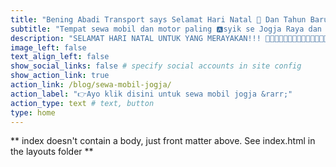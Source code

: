```yaml
---
title: "Bening Abadi Transport says Selamat Hari Natal 🎄 Dan Tahun Baru 2025 🥳!!"
subtitle: "Tempat sewa mobil dan motor paling 🅰️syik se Jogja Raya dan sekitarnya dengan harga terjangkau, Sewa Mobil Jogja Mulai 250k/Hari | Sewa Motor Mulai 70k/Hari | Penginapan Mulai 175k/Malam, dengan cabang di Stasiun Lempuyangan d🅰️n UMY Gamping Yogyakarta🚧 🚧"
description: "SELAMAT HARI NATAL UNTUK YANG MERAYAKAN!!! 🕺🥳🎄🕺🥳🎄🕺🥳🎄🕺🥳🎄🕺🥳🎄🕺🥳🎄🕺🥳🎄🕺🥳🎄🕺🥳🎄🕺🥳🎄🕺🥳🎄🕺🥳🎄🕺🥳🎄🕺🥳🎄🕺🥳🎄🕺🥳🎄🕺🥳🎄🕺🥳🎄🕺🥳🎄🕺🥳🎄🕺🥳🎄🕺🥳🎄🕺🥳🎄🕺🥳🎄🕺🥳🎄🕺🥳🎄🕺🥳🎄 🧑‍🎄🎄 DAN SELAMAT TAHUN BARU UNTUK SEMUANYA ARGGHHHH🥳🎉🤩!!!!🎉 MARI LIBURAN DI JOGJA PAKE 🛵🚗 PLAT 🆎 YEAHHH🕺!!!"
image_left: false
text_align_left: false
show_social_links: false # specify social accounts in site config
show_action_link: true
action_link: /blog/sewa-mobil-jogja/
action_label: "👉Ayo klik disini untuk sewa mobil jogja &rarr;"
action_type: text # text, button
type: home
---
```


** index doesn't contain a body, just front matter above.
See index.html in the layouts folder **
